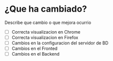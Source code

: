 # ¿Que ha cambiado?
Describe que cambio o que mejora ocurrio

- [ ] Correcta visualizacion en Chrome
- [ ] Correcta visualizacion en Firefox
- [ ] Cambios en la configuracion del servidor de BD
- [ ] Cambios en el Fronted
- [ ] Cambios en el Backend
